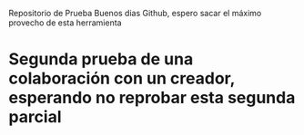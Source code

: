 Repositorio de Prueba
Buenos dias Github, espero sacar el máximo provecho de esta herramienta

# Segunda prueba de una colaboración con un creador, esperando no reprobar esta segunda parcial 
